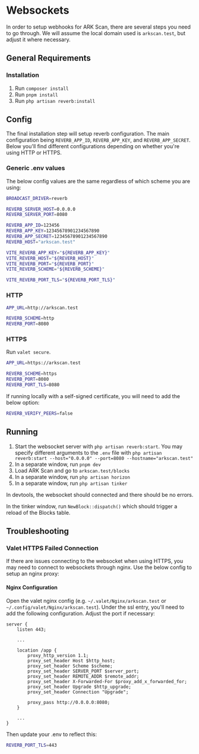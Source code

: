 # Websockets

In order to setup webhooks for ARK Scan, there are several steps you need to go through. We will assume the local domain used is `arkscan.test`, but adjust it where necessary.

## General Requirements

### Installation

1. Run `composer install`
2. Run `pnpm install`
3. Run `php artisan reverb:install`

## Config

The final installation step will setup reverb configuration. The main configuration being `REVERB_APP_ID`, `REVERB_APP_KEY`, and `REVERB_APP_SECRET`. Below you'll find different configurations depending on whether you're using HTTP or HTTPS.

### Generic .env values

The below config values are the same regardless of which scheme you are using:

```bash
BROADCAST_DRIVER=reverb

REVERB_SERVER_HOST=0.0.0.0
REVERB_SERVER_PORT=8080

REVERB_APP_ID=123456
REVERB_APP_KEY=12345678901234567890
REVERB_APP_SECRET=12345678901234567890
REVERB_HOST="arkscan.test"

VITE_REVERB_APP_KEY="${REVERB_APP_KEY}"
VITE_REVERB_HOST="${REVERB_HOST}"
VITE_REVERB_PORT="${REVERB_PORT}"
VITE_REVERB_SCHEME="${REVERB_SCHEME}"

VITE_REVERB_PORT_TLS="${REVERB_PORT_TLS}"
```

### HTTP

```bash
APP_URL=http://arkscan.test

REVERB_SCHEME=http
REVERB_PORT=8080
```

### HTTPS

Run `valet secure`.

```bash
APP_URL=https://arkscan.test

REVERB_SCHEME=https
REVERB_PORT=8080
REVERB_PORT_TLS=8080
```

If running locally with a self-signed certificate, you will need to add the below option:

```bash
REVERB_VERIFY_PEERS=false
```

## Running

1. Start the websocket server with `php artisan reverb:start`. You may specify different arguments to the `.env` file with `php artisan reverb:start --host="0.0.0.0" --port=8080 --hostname="arkscan.test"`
2. In a separate window, run `pnpm dev`
3. Load ARK Scan and go to `arkscan.test/blocks`
4. In a separate window, run `php artisan horizon`
5. In a separate window, run `php artisan tinker`

In devtools, the websocket should connected and there should be no errors.

In the tinker window, run `NewBlock::dispatch()` which should trigger a reload of the Blocks table.

## Troubleshooting

### Valet HTTPS Failed Connection

If there are issues connecting to the websocket when using HTTPS, you may need to connect to websockets through nginx. Use the below config to setup an nginx proxy:

#### Nginx Configuration

Open the valet nginx config (e.g. `~/.valet/Nginx/arkscan.test` or `~/.config/valet/Nginx/arkscan.test`). Under the ssl entry, you'll need to add the following configuration. Adjust the port if necessary:

```nginx
server {
    listen 443;

    ...

    location /app {
        proxy_http_version 1.1;
        proxy_set_header Host $http_host;
        proxy_set_header Scheme $scheme;
        proxy_set_header SERVER_PORT $server_port;
        proxy_set_header REMOTE_ADDR $remote_addr;
        proxy_set_header X-Forwarded-For $proxy_add_x_forwarded_for;
        proxy_set_header Upgrade $http_upgrade;
        proxy_set_header Connection "Upgrade";

        proxy_pass http://0.0.0.0:8080;
    }

    ...
}
```

Then update your .env to reflect this:

```bash
REVERB_PORT_TLS=443
```
